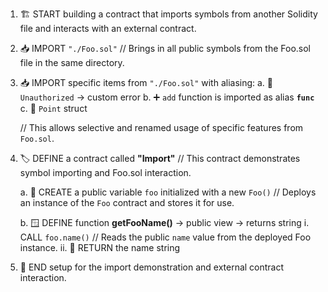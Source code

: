 1. 🏗️ START building a contract that imports symbols from another Solidity file and interacts with an external contract.

2. 📥 IMPORT `"./Foo.sol"`
   // Brings in all public symbols from the Foo.sol file in the same directory.

3. 📥 IMPORT specific items from `"./Foo.sol"` with aliasing:
   a. 🧱 `Unauthorized` → custom error
   b. ➕ `add` function is imported as alias **`func`**
   c. 📐 `Point` struct

   // This allows selective and renamed usage of specific features from `Foo.sol`.

4. 🏷️ DEFINE a contract called **"Import"**
   // This contract demonstrates symbol importing and Foo.sol interaction.

   a. 🧩 CREATE a public variable `foo` initialized with a new `Foo()`
   // Deploys an instance of the `Foo` contract and stores it for use.

   b. 🪟 DEFINE function **getFooName()** → public view → returns string
   i. CALL `foo.name()`
   // Reads the public `name` value from the deployed Foo instance.
   ii. 🔁 RETURN the name string

5. 🏁 END setup for the import demonstration and external contract interaction.
